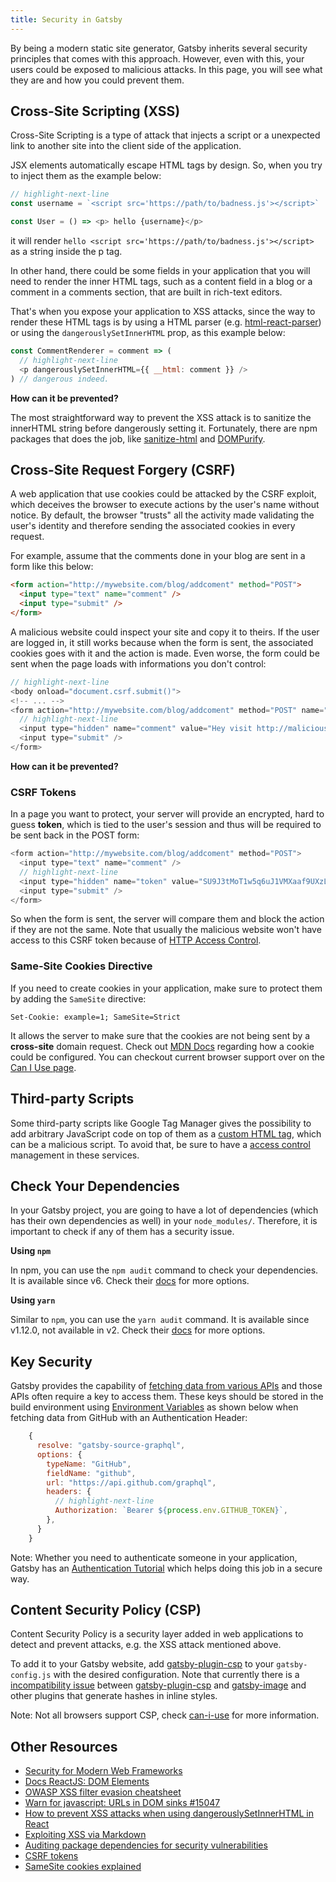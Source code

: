 ```yaml
---
title: Security in Gatsby
---
```


By being a modern static site generator, Gatsby inherits several security principles that comes with this approach. However, even with this, your users could be exposed to malicious attacks. In this page, you will see what they are and how you could prevent them.

## Cross-Site Scripting (XSS)

Cross-Site Scripting is a type of attack that injects a script or a unexpected link to another site into the client side of the application.

JSX elements automatically escape HTML tags by design. So, when you try to inject them as the example below:

```js
// highlight-next-line
const username = `<script src='https://path/to/badness.js'></script>`

const User = () => <p> hello {username}</p>
```

it will render `hello <script src='https://path/to/badness.js'></script>` as a string inside the p tag.

In other hand, there could be some fields in your application that you will need to render the inner HTML tags, such as a content field in a blog or a comment in a comments section, that are built in rich-text editors.

That's when you expose your application to XSS attacks, since the way to render these HTML tags is by using a HTML parser (e.g. [html-react-parser](https://github.com/remarkablemark/html-react-parser)) or using the `dangerouslySetInnerHTML` prop, as this example below:

```js
const CommentRenderer = comment => (
  // highlight-next-line
  <p dangerouslySetInnerHTML={{ __html: comment }} />
) // dangerous indeed.
```

**How can it be prevented?**

The most straightforward way to prevent the XSS attack is to sanitize the innerHTML string before dangerously setting it. Fortunately, there are npm packages that does the job, like [sanitize-html](https://www.npmjs.com/package/sanitize-html) and [DOMPurify](https://github.com/cure53/DOMPurify).

## Cross-Site Request Forgery (CSRF)

A web application that use cookies could be attacked by the CSRF exploit, which deceives the browser to execute actions by the user's name without notice. By default, the browser "trusts" all the activity made validating the user's identity and therefore sending the associated cookies in every request.

For example, assume that the comments done in your blog are sent in a form like this below:

```html
<form action="http://mywebsite.com/blog/addcoment" method="POST">
  <input type="text" name="comment" />
  <input type="submit" />
</form>
```

A malicious website could inspect your site and copy it to theirs. If the user are logged in, it still works because when the form is sent, the associated cookies goes with it and the action is made. Even worse, the form could be sent when the page loads with informations you don't control:

```js
// highlight-next-line
<body onload="document.csrf.submit()">
<!-- ... -->
<form action="http://mywebsite.com/blog/addcoment" method="POST" name="csrf" >
  // highlight-next-line
  <input type="hidden" name="comment" value="Hey visit http://maliciouswebsite.com, it's pretty nice" />
  <input type="submit" />
</form>
```

**How can it be prevented?**

### CSRF Tokens

In a page you want to protect, your server will provide an encrypted, hard to guess **token**, which is tied to the user's session and thus will be required to be sent back in the POST form:

```js
<form action="http://mywebsite.com/blog/addcoment" method="POST">
  <input type="text" name="comment" />
  // highlight-next-line
  <input type="hidden" name="token" value="SU9J3tMoT1w5q6uJ1VMXaaf9UXzLvyNd" />
  <input type="submit" />
</form>
```

So when the form is sent, the server will compare them and block the action if they are not the same. Note that usually the malicious website won't have access to this CSRF token because of [HTTP Access Control](https://developer.mozilla.org/pt-BR/docs/Web/HTTP/Headers/Access-Control-Allow-Origin).

### Same-Site Cookies Directive

If you need to create cookies in your application, make sure to protect them by adding the `SameSite` directive:

`Set-Cookie: example=1; SameSite=Strict`

It allows the server to make sure that the cookies are not being sent by a **cross-site** domain request.
Check out [MDN Docs](https://developer.mozilla.org/pt-BR/docs/Web/HTTP/Headers/Set-Cookie) regarding how a cookie could be configured. You can checkout current browser support over on the [Can I Use page](https://caniuse.com/#feat=same-site-cookie-attribute).

## Third-party Scripts

Some third-party scripts like Google Tag Manager gives the possibility to add arbitrary JavaScript code on top of them as a [custom HTML tag](https://support.google.com/tagmanager/answer/6107167), which can be a malicious script. To avoid that, be sure to have a [access control](https://support.google.com/tagmanager/answer/6107011) management in these services.

## Check Your Dependencies

In your Gatsby project, you are going to have a lot of dependencies (which has their own dependencies as well) in your `node_modules/`. Therefore, it is important to check if any of them has a security issue.

**Using `npm`**

In npm, you can use the `npm audit` command to check your dependencies. It is available since v6. Check their [docs](https://docs.npmjs.com/cli/audit) for more options.

**Using `yarn`**

Similar to `npm`, you can use the `yarn audit` command. It is available since v1.12.0, not available in v2. Check their [docs](https://classic.yarnpkg.com/en/docs/cli/audit/) for more options.

## Key Security

Gatsby provides the capability of [fetching data from various APIs](/docs/content-and-data/) and those APIs often require a key to access them. These keys should be stored in the build environment using [Environment Variables](/docs/environment-variables/) as shown below when fetching data from GitHub with an Authentication Header:

```js
    {
      resolve: "gatsby-source-graphql",
      options: {
        typeName: "GitHub",
        fieldName: "github",
        url: "https://api.github.com/graphql",
        headers: {
          // highlight-next-line
          Authorization: `Bearer ${process.env.GITHUB_TOKEN}`,
        },
      }
    }
```

Note: Whether you need to authenticate someone in your application, Gatsby has an [Authentication Tutorial](/tutorial/authentication-tutorial) which helps doing this job in a secure way.

## Content Security Policy (CSP)

Content Security Policy is a security layer added in web applications to detect and prevent attacks, e.g. the XSS attack mentioned above.

To add it to your Gatsby website, add [gatsby-plugin-csp](/packages/gatsby-plugin-csp/) to your `gatsby-config.js` with the desired configuration. Note that
currently there is a [incompatibility issue](https://github.com/gatsbyjs/gatsby/issues/10890) between [gatsby-plugin-csp](/packages/gatsby-plugin-csp/) and [gatsby-image](/packages/gatsby-image) and other plugins that generate hashes in inline styles.

Note: Not all browsers support CSP, check [can-i-use](https://caniuse.com/#feat=mdn-http_headers_csp_content-security-policy) for more information.

## Other Resources

- [Security for Modern Web Frameworks](https://www.gatsbyjs.org/blog/2019-04-06-security-for-modern-web-frameworks/)
- [Docs ReactJS: DOM Elements](https://reactjs.org/docs/dom-elements.html#dangerouslysetinnerhtml)
- [OWASP XSS filter evasion cheatsheet](https://owasp.org/www-community/xss-filter-evasion-cheatsheet)
- [Warn for javascript: URLs in DOM sinks #15047](https://github.com/facebook/react/pull/15047)
- [How to prevent XSS attacks when using dangerouslySetInnerHTML in React](https://medium.com/@Jam3/how-to-prevent-xss-attacks-when-using-dangerouslysetinnerhtml-in-react-f669f778cebb)
- [Exploiting XSS via Markdown](https://medium.com/taptuit/exploiting-xss-via-markdown-72a61e774bf8)
- [Auditing package dependencies for security vulnerabilities](https://docs.npmjs.com/auditing-package-dependencies-for-security-vulnerabilities)
- [CSRF tokens](https://portswigger.net/web-security/csrf/tokens)
- [SameSite cookies explained](https://web.dev/samesite-cookies-explained/)
